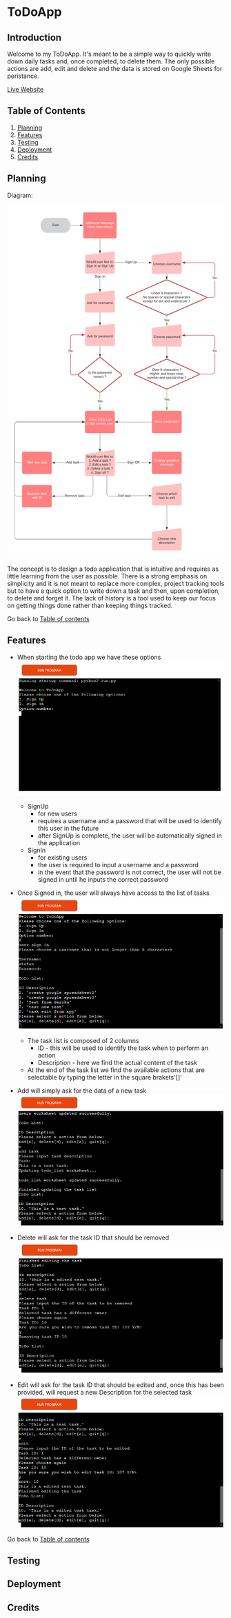 # ToDoApp

## Introduction

Welcome to my ToDoApp. It's meant to be a simple way to quickly write down daily tasks and, once completed, to delete them. 
The only possible actions are add, edit and delete and the data is stored on Google Sheets for peristance.

[Live Website](https://todo-app-kaospctqc.herokuapp.com/)

## Table of Contents

1. [Planning](#planning)
2. [Features](#features)
3. [Testing](#testing)
4. [Deployment](#deployment)
5. [Credits](#credits)


## Planning
Diagram:

![website preview](assets/images/todo_diagram.png)

The concept is to design a todo application that is intuitive and requires as little learning from the user as possible. There is a strong emphasis on simplicity and it is not meant to replace more complex, project tracking tools but to have a quick option to write down a task and then, upon completion, to delete and forget it.
The lack of history is a tool used to keep our focus on getting things done rather than keeping things tracked.

Go back to [Table of contents](#table-of-contents)

## Features

- When starting the todo app we have these options
![todo signin signup](assets/images/todo_signin_signup.png)
    - SignUp 
        - for new users
        - requires a username and a password that will be used to identify this user in the future
        - after SignUp is complete, the user will be automatically signed in the application 
    - SignIn 
        - for existing users
        - the user is required to input a username and a password
        - in the event that the password is not correct, the user will not be signed in until he inputs the correct password

- Once Signed in, the user will always have access to the list of tasks
![todo task list](assets/images/todo_task_list.png)
    - The task list is composed of 2 columns
        - ID - this will be used to identify the task when to perform an action
        - Description - here we find the actual content of the task
    - At the end of the task list we find the available actions that are selectable by typing the letter in the square brakets'[]'

- Add will simply ask for the data of a new task
![todo add task](assets/images/todo_add_task.png)

- Delete will ask for the task ID that should be removed
![todo delete task](assets/images/todo_delete_task.png)

- Edit will ask for the task ID that should be edited and, once this has been provided, will request a new Description for the selected task
![todo edit task](assets/images/todo_edit_task.png)

Go back to [Table of contents](#table-of-contents)

## Testing

## Deployment

## Credits

